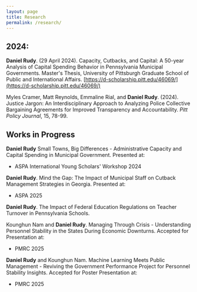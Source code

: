 ```yaml
---
layout: page
title: Research
permalink: /research/
---
```



## 2024:
**Daniel Rudy**. (29 April 2024). Capacity, Cutbacks, and Capital: A 50-year Analysis of Capital Spending Behavior in Pennsylvania Municipal Governments. Master's Thesis, University of Pittsburgh Graduate School of Public and International Affairs. [https://d-scholarship.pitt.edu/46069/](https://d-scholarship.pitt.edu/46069/)

Myles Cramer, Matt Reynolds, Emmaline Rial, and **Daniel Rudy**. (2024). Justice Jargon: An Interdisciplinary Approach to Analyzing Police Collective Bargaining Agreements for Improved Transparency and Accountability. *Pitt Policy Journal*, 15, 78-99.

## Works in Progress

**Daniel Rudy** Small Towns, Big Differences - Administrative Capacity and Capital Spending in Municipal Government.
Presented at:
- ASPA International Young Scholars' Workshop 2024

**Daniel Rudy**. Mind the Gap: The Impact of Municipal Staff on Cutback Management Strategies in Georgia. 
Presented at:
- ASPA 2025

**Daniel Rudy**. The Impact of Federal Education Regulations on Teacher Turnover in Pennsylvania Schools.

Kounghun Nam and **Daniel Rudy**. Managing Through Crisis - Understanding Personnel Stability in the States During Economic Downturns.
Accepted for Presentation at:
- PMRC 2025

**Daniel Rudy** and Kounghun Nam. Machine Learning Meets Public Management - Reviving the Government Performance Project for Personnel Stability Insights.
Accepted for Poster Presentation at:
- PMRC 2025